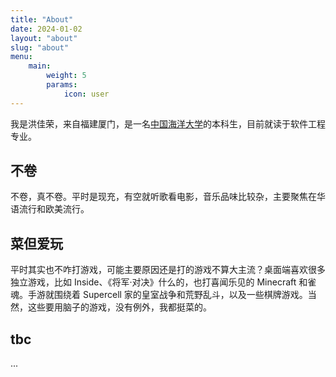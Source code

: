 ```yaml
---
title: "About"
date: 2024-01-02
layout: "about"
slug: "about"
menu:
    main:
        weight: 5
        params:
            icon: user
---
```


我是洪佳荣，来自福建厦门，是一名[中国海洋大学](https://www.ouc.edu.cn/)的本科生，目前就读于软件工程专业。

## 不卷

不卷，真不卷。平时是现充，有空就听歌看电影，音乐品味比较杂，主要聚焦在华语流行和欧美流行。

## 菜但爱玩

平时其实也不咋打游戏，可能主要原因还是打的游戏不算大主流？桌面端喜欢很多独立游戏，比如 Inside、《将军·对决》什么的，也打喜闻乐见的 Minecraft 和雀魂。手游就围绕着 Supercell 家的皇室战争和荒野乱斗，以及一些棋牌游戏。当然，这些要用脑子的游戏，没有例外，我都挺菜的。

## tbc

...

